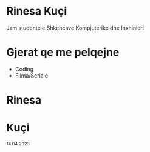 # Rinesa Kuçi
Jam studente e Shkencave Kompjuterike dhe Inxhinieri

# Gjerat qe me pelqejne
   - Coding
   - Filma/Seriale
 
 # Rinesa
 # Kuçi
<sub>14.04.2023</sub>
